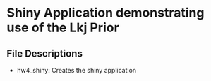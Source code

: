 # Shiny Application demonstrating use of the Lkj Prior
## File Descriptions
* hw4_shiny: Creates the shiny application
